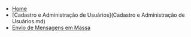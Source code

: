 * [Home](/)
* [Cadastro e Administração de Usuários](Cadastro e Administração de Usuários.md)
* [Envio de Mensagens em Massa](https://github.com/botmakeradmin/botmakeradmin.github.io/blob/master/docs/pt/Envio%20de%20Mensagens%20em%20Massa.md)
<!--stackedit_data:
eyJoaXN0b3J5IjpbLTIwNjY5MDc1NSwxNDAwNjgxNTU4XX0=
-->